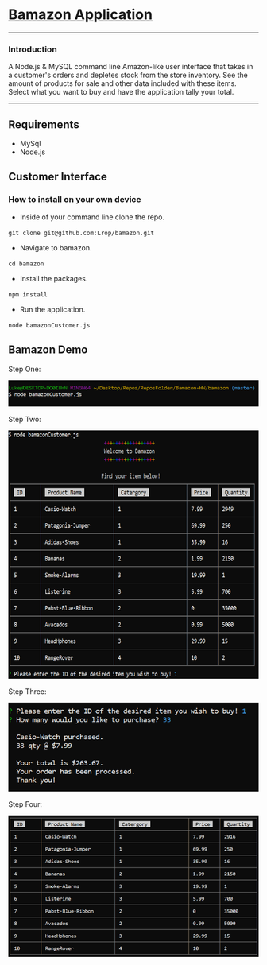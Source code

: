 # [Bamazon Application](https://github.com/Lrop/bamazon "Github Repo")
***
### Introduction

A Node.js & MySQL command line Amazon-like user interface that takes in a customer's orders and depletes stock from the store inventory.
See the amount of products for sale and other data included with these items. Select what you want to buy and have the application tally your total.

***

## Requirements
+ MySql
+ Node.js

## Customer Interface
### How to install on your own device
+ Inside of your command line clone the repo.

`git clone git@github.com:Lrop/bamazon.git`

+ Navigate to bamazon.

`cd bamazon`

+ Install the packages.

`npm install`

+ Run the application.

`node bamazonCustomer.js`

## Bamazon Demo

Step One:


<img src = "Images/BAMAZON%201.PNG" width="677">



Step Two:

<img src = "Images/BAMAZON%204.PNG" height="500">



Step Three:

<img src = "Images/BAMAZON%203.PNG" width="677">

Step Four:

<img src = "Images/BAMAZON%205.PNG" width="677">



